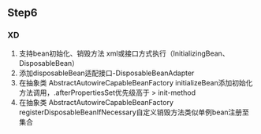 ## Step6

### XD

1. 支持bean初始化、销毁方法 xml或接口方式执行（InitializingBean、DisposableBean）
2. 添加disposableBean适配接口-DisposableBeanAdapter
3. 在抽象类 AbstractAutowireCapableBeanFactory initializeBean添加初始化方法调用，.afterPropertiesSet优先级高于 > init-method
4. 在抽象类 AbstractAutowireCapableBeanFactory registerDisposableBeanIfNecessary自定义销毁方法类似单例bean注册至集合

